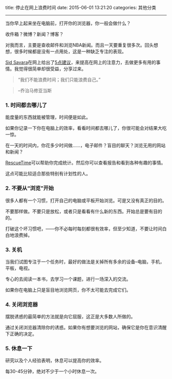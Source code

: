 title: 停止在网上浪费时间
date: 2015-06-01 13:21:20
categories: 其他分类

---


当你早上起来坐在电脑前，打开你的浏览器，你一般会做什么？

<!--more-->

收件箱？微博？新闻？博客？

对我而言，主要是查收邮件和浏览NBA新闻。而且一天要重复很多次。回头想想，很多时候都是没有一点用处，这是一种缺乏专注的表现。

[Sid Savara](http://sidsavara.com/)在网上给出了[5点建议](http://sidsavara.com/personal-development/stop-wasting-time-online-improve-concentration-online)，来提高在网上的注意力，去做更多有用的事情。我觉得很简单却很受益，分享过来。

> “我们不能浪费时间；我们只能浪费自己。”

> –乔治马修亚当斯

### 1. 时间都去哪儿了

能度量的东西就能被管理，时间便是如此。

如果你记录一下你在电脑上的效率，看看时间都去哪儿了，你很可能会对结果大吃一惊。

在一天的时间内，你花多少时间做……，电子邮件？盲目的聊天？浏览无用的网站和新闻？

[RescueTime](https://www.rescuetime.com/)可以帮助你完成统计。然后你可以查看报告和看到各种有趣的事情。

这点可能比较适合那些特别有计划性的人。


### 2. 不要从“浏览”开始

很多人都有一个习惯，打开自己的电脑或平板开始浏览。可是又没有真正的目的。

不要那样做。不要只是放松，或者只是看看有什么新的东西。开始总是要有目的的。

打破这个坏习惯吧，——你不必每时每刻都很有效率，但至少知道，不要让时间白白地浪费掉。

### 3. 关机

当我们试图专注于一个任务时，最好的做法是关掉所有多余的设备–电脑，手机，平板，电视。

专心的去阅读一本书，去学习一个课题，进行一场深入的交流。

如果你在电脑上只是盲目地浏览网页，你不太可能去完成它们。

### 4. 关闭浏览器

摆脱诱惑的最简单的方法就是向它屈服，这正是大多数人所做的。

通过关闭浏览器清除你的诱惑。如果你有想要浏览的网站，确保它是你在意识清醒下正确的决定。

### 5. 休息一下

研究以及个人经验表明，休息可以提高你的效率。

每30-45分钟，绝对不少于一个小时休息一次。

